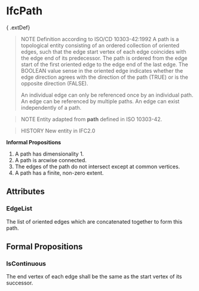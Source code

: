 # IfcPath

{ .extDef}<!-- end of definition -->
> NOTE  Definition according to ISO/CD 10303-42:1992
> A path is a topological entity consisting of an ordered collection of oriented edges, such that the edge start vertex of each edge coincides with the edge end of its predecessor. The path is ordered from the edge start of the first oriented edge to the edge end of the last edge. The BOOLEAN value sense in the oriented edge indicates whether the edge direction agrees with the direction of the path (TRUE) or is the opposite direction (FALSE).
>
> An individual edge can only be referenced once by an individual path. An edge can be referenced by multiple paths. An edge can exist independently of a path.

> NOTE  Entity adapted from **path** defined in ISO 10303-42.

> HISTORY  New entity in IFC2.0

**Informal Propositions**

1. A path has dimensionality 1.
2. A path is arcwise connected.
3. The edges of the path do not intersect except at common vertices.
4. A path has a finite, non-zero extent.

## Attributes

### EdgeList
The list of oriented edges which are concatenated together to form this path.

## Formal Propositions

### IsContinuous
The end vertex of each edge shall be the same as the start vertex of its successor.
